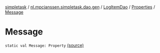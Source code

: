 [simpletask](../../../index.md) / [nl.mpcjanssen.simpletask.dao.gen](../../index.md) / [LogItemDao](../index.md) / [Properties](index.md) / [Message](.)

# Message

`static val Message: Property` [(source)](https://github.com/mpcjanssen/simpletask-android/blob/master/src/main/java/nl/mpcjanssen/simpletask/dao/gen/LogItemDao.java#L30)
